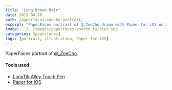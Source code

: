```yaml
---
title: "Long brown hair"
date: 2013-04-10
path: /paperfaces/zoecho-portrait/
excerpt: "PaperFaces portrait of @_ZoeCho drawn with Paper for iOS on an iPad."
image: ../../images/paperfaces-zoecho-twitter.jpg
categories: [paperfaces]
tags: [portrait, illustration, Paper for iOS]
---
```


PaperFaces portrait of [@_ZoeCho](https://twitter.com/_ZoeCho).

#### Tools used

- [LunaTik Alloy Touch Pen](https://www.amazon.com/gp/product/B00821TR7G/ref=as_li_ss_tl?ie=UTF8&tag=mademist-20&linkCode=as2&camp=1789&creative=390957&creativeASIN=B00821TR7G)
- [Paper for iOS](https://paper.bywetransfer.com/)
